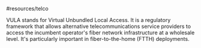 #resources/telco 

VULA stands for Virtual Unbundled Local Access.
It is a regulatory framework that allows alternative telecommunications service providers to access the incumbent operator's fiber network infrastructure at a wholesale level. It's particularly important in fiber-to-the-home (FTTH) deployments.